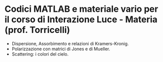 # Codici MATLAB e materiale vario per il corso di Interazione Luce - Materia (prof. Torricelli)

- Dispersione, Assorbimento e relazioni di Kramers-Kronig.
- Polarizzazione con matrici di Jones e di Mueller.
- Scattering: i colori del cielo.
